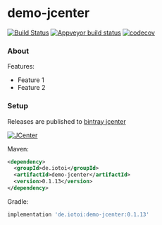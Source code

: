 # demo-jcenter
[![Build Status](https://img.shields.io/travis/cnruby/demo-jcenter.svg?style=flat&branch=master)](https://travis-ci.org/cnruby/demo-jcenter)
[![Appveyor build status](https://ci.appveyor.com/api/projects/status/github/cnruby/demo-jcenter?svg=true)](https://ci.appveyor.com/project/cnruby/demo-jcenter)
[![codecov](https://codecov.io/gh/cnruby/demo-jcenter/branch/master/graph/badge.svg)](https://codecov.io/gh/cnruby/demo-jcenter)


### About

Features:
* Feature 1
* Feature 2

### Setup
 
Releases are published to [bintray jcenter](https://bintray.com/cnruby/gradle_java_jcenter/demo-jcenter/)

[![JCenter](https://img.shields.io/bintray/v/cnruby/gradle_java_jcenter/demo-jcenter.svg?label=jcenter)](https://bintray.com/cnruby/gradle_java_jcenter/demo-jcenter/_latestVersion)

Maven:

```xml
<dependency>
  <groupId>de.iotoi</groupId>
  <artifactId>demo-jcenter</artifactId>
  <version>0.1.13</version>
</dependency>
```

Gradle:

```groovy
implementation 'de.iotoi:demo-jcenter:0.1.13'
```

